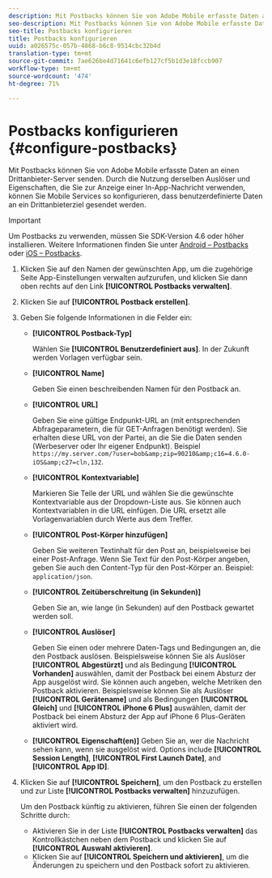 ```yaml
---
description: Mit Postbacks können Sie von Adobe Mobile erfasste Daten an einen Drittanbieter-Server senden. Durch die Nutzung derselben Auslöser und Eigenschaften, die Sie zur Anzeige einer In-App-Nachricht verwenden, können Sie Mobile Services so konfigurieren, dass benutzerdefinierte Daten an ein Drittanbieterziel gesendet werden.
seo-description: Mit Postbacks können Sie von Adobe Mobile erfasste Daten an einen Drittanbieter-Server senden. Durch die Nutzung derselben Auslöser und Eigenschaften, die Sie zur Anzeige einer In-App-Nachricht verwenden, können Sie Mobile Services so konfigurieren, dass benutzerdefinierte Daten an ein Drittanbieterziel gesendet werden.
seo-title: Postbacks konfigurieren
title: Postbacks konfigurieren
uuid: a026575c-057b-4868-b6c8-9514cbc32b4d
translation-type: tm+mt
source-git-commit: 7ae626be4d71641c6efb127cf5b1d3e18fccb907
workflow-type: tm+mt
source-wordcount: '474'
ht-degree: 71%

---
```



# Postbacks konfigurieren {#configure-postbacks}

Mit Postbacks können Sie von Adobe Mobile erfasste Daten an einen Drittanbieter-Server senden. Durch die Nutzung derselben Auslöser und Eigenschaften, die Sie zur Anzeige einer In-App-Nachricht verwenden, können Sie Mobile Services so konfigurieren, dass benutzerdefinierte Daten an ein Drittanbieterziel gesendet werden.

>[!IMPORTANT]
>
>Um Postbacks zu verwenden, müssen Sie SDK-Version 4.6 oder höher installieren. Weitere Informationen finden Sie unter [Android – Postbacks](/help/android/analytics-main/postbacks/postbacks.md) oder [iOS – Postbacks](/help/ios/analytics-main/postback/postback.md).

1. Klicken Sie auf den Namen der gewünschten App, um die zugehörige Seite App-Einstellungen verwalten aufzurufen, und klicken Sie dann oben rechts auf den Link **[!UICONTROL Postbacks verwalten]**.
1. Klicken Sie auf **[!UICONTROL Postback erstellen]**.
1. Geben Sie folgende Informationen in die Felder ein:

   * **[!UICONTROL Postback-Typ]**

      Wählen Sie **[!UICONTROL Benutzerdefiniert aus]**. In der Zukunft werden Vorlagen verfügbar sein.

   * **[!UICONTROL Name]**

      Geben Sie einen beschreibenden Namen für den Postback an.

   * **[!UICONTROL URL]**

      Geben Sie eine gültige Endpunkt-URL an (mit entsprechenden Abfrageparametern, die für GET-Anfragen benötigt werden). Sie erhalten diese URL von der Partei, an die Sie die Daten senden (Werbeserver oder Ihr eigener Endpunkt). Beispiel `https://my.server.com/?user=bob&amp;zip=90210&amp;c16=4.6.0-iOS&amp;c27=cln,132`.

   * **[!UICONTROL Kontextvariable]**

      Markieren Sie Teile der URL und wählen Sie die gewünschte Kontextvariable aus der Dropdown-Liste aus. Sie können auch Kontextvariablen in die URL einfügen. Die URL ersetzt alle Vorlagenvariablen durch Werte aus dem Treffer.

   * **[!UICONTROL Post-Körper hinzufügen]**

      Geben Sie weiteren Textinhalt für den Post an, beispielsweise bei einer Post-Anfrage. Wenn Sie Text für den Post-Körper angeben, geben Sie auch den Content-Typ für den Post-Körper an. Beispiel: `application/json`.

   * **[!UICONTROL Zeitüberschreitung (in Sekunden)]**

      Geben Sie an, wie lange (in Sekunden) auf den Postback gewartet werden soll.

   * **[!UICONTROL Auslöser]**

      Geben Sie einen oder mehrere Daten-Tags und Bedingungen an, die den Postback auslösen. Beispielsweise können Sie als Auslöser **[!UICONTROL Abgestürzt]** und als Bedingung **[!UICONTROL Vorhanden]** auswählen, damit der Postback bei einem Absturz der App ausgelöst wird. Sie können auch angeben, welche Metriken den Postback aktivieren. Beispielsweise können Sie als Auslöser **[!UICONTROL Gerätename]** und als Bedingungen **[!UICONTROL Gleich]** und **[!UICONTROL iPhone 6 Plus]** auswählen, damit der Postback bei einem Absturz der App auf iPhone 6 Plus-Geräten aktiviert wird.

   * **[!UICONTROL Eigenschaft(en)]**
   Geben Sie an, wer die Nachricht sehen kann, wenn sie ausgelöst wird. Options include **[!UICONTROL Session Length]**, **[!UICONTROL First Launch Date]**, and **[!UICONTROL App ID]**.

1. Klicken Sie auf **[!UICONTROL Speichern]**, um den Postback zu erstellen und zur Liste **[!UICONTROL Postbacks verwalten]** hinzuzufügen.

   Um den Postback künftig zu aktivieren, führen Sie einen der folgenden Schritte durch:

   * Aktivieren Sie in der Liste **[!UICONTROL Postbacks verwalten]** das Kontrollkästchen neben dem Postback und klicken Sie auf **[!UICONTROL Auswahl aktivieren]**.
   * Klicken Sie auf **[!UICONTROL Speichern und aktivieren]**, um die Änderungen zu speichern und den Postback sofort zu aktivieren.
